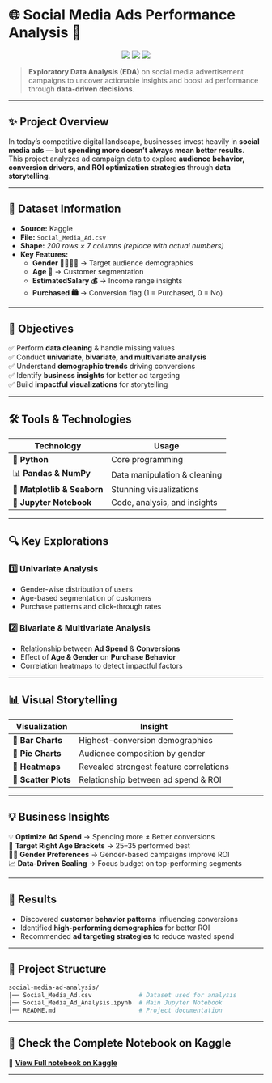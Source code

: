 
# 🌐 **Social Media Ads Performance Analysis** 🚀  

<p align="center">
  <img src="https://img.shields.io/badge/EDA-Social%20Media%20Ads-blue?style=for-the-badge&logo=python" />
  <img src="https://img.shields.io/badge/Data%20Visualization-Seaborn%20|%20Matplotlib-orange?style=for-the-badge" />
  <img src="https://img.shields.io/badge/Status-Completed-brightgreen?style=for-the-badge" />
</p>

> **Exploratory Data Analysis (EDA)** on social media advertisement campaigns to uncover actionable insights and boost ad performance through **data-driven decisions**.

---

## ✨ **Project Overview**
In today’s competitive digital landscape, businesses invest heavily in **social media ads** — but **spending more doesn’t always mean better results**.  
This project analyzes ad campaign data to explore **audience behavior, conversion drivers, and ROI optimization strategies** through **data storytelling**.

---

## 📂 **Dataset Information**  
- **Source:** Kaggle  
- **File:** `Social_Media_Ad.csv`
- **Shape:** *200 rows × 7 columns* *(replace with actual numbers)*  
- **Key Features:**
    - **Gender 👩‍🦰👨‍🦱** → Target audience demographics  
    - **Age 🎂** → Customer segmentation  
    - **EstimatedSalary 💰** → Income range insights  
    - **Purchased 🛍️** → Conversion flag (1 = Purchased, 0 = No)  

---

## 🎯 **Objectives**
✅ Perform **data cleaning** & handle missing values  
✅ Conduct **univariate, bivariate, and multivariate analysis**  
✅ Understand **demographic trends** driving conversions  
✅ Identify **business insights** for better ad targeting  
✅ Build **impactful visualizations** for storytelling  

---

## 🛠️ **Tools & Technologies**
| **Technology** | **Usage** |
|---------------|-----------|
🐍 **Python** | Core programming  
📊 **Pandas & NumPy** | Data manipulation & cleaning  
🎨 **Matplotlib & Seaborn** | Stunning visualizations  
📓 **Jupyter Notebook** | Code, analysis, and insights  

---

## 🔍 **Key Explorations**
### **1️⃣ Univariate Analysis**
- Gender-wise distribution of users  
- Age-based segmentation of customers  
- Purchase patterns and click-through rates  

### **2️⃣ Bivariate & Multivariate Analysis**
- Relationship between **Ad Spend** & **Conversions**  
- Effect of **Age & Gender** on **Purchase Behavior**  
- Correlation heatmaps to detect impactful factors  

---

## 📊 **Visual Storytelling**
| Visualization | Insight |
|--------------|-----------------------------|
📌 **Bar Charts** | Highest-conversion demographics  
📌 **Pie Charts** | Audience composition by gender  
📌 **Heatmaps** | Revealed strongest feature correlations  
📌 **Scatter Plots** | Relationship between ad spend & ROI  

---

## 💡 **Business Insights**
💡 **Optimize Ad Spend** → Spending more ≠ Better conversions  
🎯 **Target Right Age Brackets** → 25–35 performed best  
👩‍💻 **Gender Preferences** → Gender-based campaigns improve ROI  
📈 **Data-Driven Scaling** → Focus budget on top-performing segments  

---

## 🚀 **Results**
- Discovered **customer behavior patterns** influencing conversions  
- Identified **high-performing demographics** for better ROI  
- Recommended **ad targeting strategies** to reduce wasted spend  

--- 

## 📂 Project Structure  


```bash
social-media-ad-analysis/
│── Social_Media_Ad.csv             # Dataset used for analysis
│── Social_Media_Ad_Analysis.ipynb  # Main Jupyter Notebook
│── README.md                       # Project documentation

```
---

## 🔗 **Check the Complete Notebook on Kaggle**
📌 [**View Full notebook on Kaggle**](https://www.kaggle.com/code/pranshuljoshi/social-meida-ad-analysis) 

---


